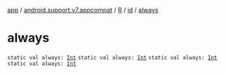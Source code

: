 [app](../../../index.md) / [android.support.v7.appcompat](../../index.md) / [R](../index.md) / [id](index.md) / [always](.)

# always

`static val always: `[`Int`](https://kotlinlang.org/api/latest/jvm/stdlib/kotlin/-int/index.html)
`static val always: `[`Int`](https://kotlinlang.org/api/latest/jvm/stdlib/kotlin/-int/index.html)
`static val always: `[`Int`](https://kotlinlang.org/api/latest/jvm/stdlib/kotlin/-int/index.html)
`static val always: `[`Int`](https://kotlinlang.org/api/latest/jvm/stdlib/kotlin/-int/index.html)
